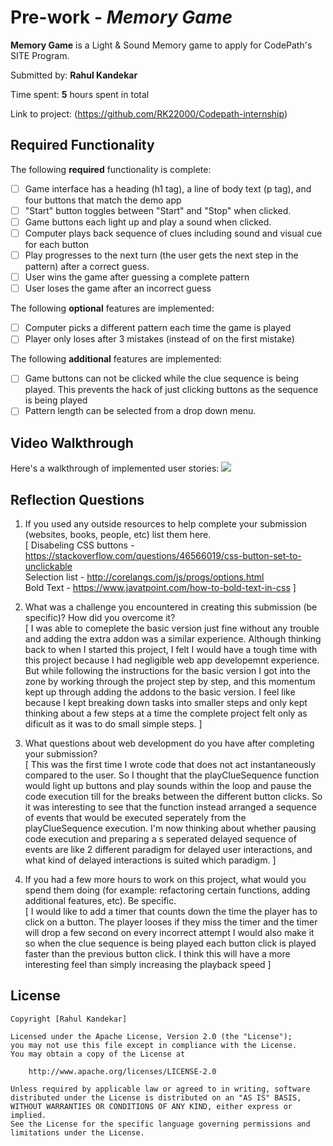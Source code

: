 # Pre-work - _Memory Game_

**Memory Game** is a Light & Sound Memory game to apply for CodePath's SITE Program.

Submitted by: **Rahul Kandekar**

Time spent: **5** hours spent in total

Link to project: (https://github.com/RK22000/Codepath-internship)

## Required Functionality

The following **required** functionality is complete:

- [ ] Game interface has a heading (h1 tag), a line of body text (p tag), and four buttons that match the demo app
- [ ] "Start" button toggles between "Start" and "Stop" when clicked.
- [ ] Game buttons each light up and play a sound when clicked.
- [ ] Computer plays back sequence of clues including sound and visual cue for each button
- [ ] Play progresses to the next turn (the user gets the next step in the pattern) after a correct guess.
- [ ] User wins the game after guessing a complete pattern
- [ ] User loses the game after an incorrect guess

The following **optional** features are implemented:

* [ ] Computer picks a different pattern each time the game is played
* [ ] Player only loses after 3 mistakes (instead of on the first mistake)

The following **additional** features are implemented:

- [ ] Game buttons can not be clicked while the clue sequence is being played. This prevents the hack of 
just clicking buttons as the sequence is being played
- [ ] Pattern length can be selected from a drop down menu.

## Video Walkthrough

Here's a walkthrough of implemented user stories:
![](https://cdn.glitch.com/4309f3c7-a89b-4e61-8cc7-d2046ecbc7e7%2Fdemo-gif.gif?v=1616625233281)

## Reflection Questions

1. If you used any outside resources to help complete your submission (websites, books, people, etc) list them here.  
   [  Disabeling CSS buttons - https://stackoverflow.com/questions/46566019/css-button-set-to-unclickable  
   Selection list - http://corelangs.com/js/progs/options.html  
   Bold Text - https://www.javatpoint.com/how-to-bold-text-in-css  ]

2. What was a challenge you encountered in creating this submission (be specific)? How did you overcome it?  
   [  I was able to comeplete the basic version just fine without any trouble and adding the extra addon was a similar experience. Although 
   thinking back to when I started this project, I felt I would have a tough time with this project because I had negligible web app 
   developemnt experience. But while following the instructions for the basic version I got into the zone by working through the project
   step by step, and this momentum kept up through adding the addons to the basic version. I feel like because I kept breaking down 
   tasks into smaller steps and only kept thinking about a few steps at a time the complete project felt only as dificult as it was to do
   small simple steps.  ]

3. What questions about web development do you have after completing your submission?  
   [  This was the first time I wrote code that does not act instantaneously compared to the user. So I thought that the playClueSequence 
   function would light up buttons and play sounds within the loop and pause the code execution till for the breaks between the different button clicks. 
   So it was interesting to see that the function instead arranged a sequence of events that would be executed seperately from the playClueSequence execution.
   I'm now thinking about whether pausing code execution and preparing a s seperated delayed sequence of events are like 2 different paradigm for delayed 
   user interactions, and what kind of delayed interactions is suited which paradigm.  ]

4. If you had a few more hours to work on this project, what would you spend them doing (for example: refactoring certain functions, adding additional features, etc). Be specific.  
   [  I would like to add a timer that counts down the time the player has to click on a button. The player looses if they miss the timer 
   and the timer will drop a few second on every incorrect attempt I would also make it so when the clue sequence is being played each 
   button click is played faster than the previous button click. I think this will have a more interesting feel than simply 
   increasing the playback speed  ]

## License

    Copyright [Rahul Kandekar]

    Licensed under the Apache License, Version 2.0 (the "License");
    you may not use this file except in compliance with the License.
    You may obtain a copy of the License at

        http://www.apache.org/licenses/LICENSE-2.0

    Unless required by applicable law or agreed to in writing, software
    distributed under the License is distributed on an "AS IS" BASIS,
    WITHOUT WARRANTIES OR CONDITIONS OF ANY KIND, either express or implied.
    See the License for the specific language governing permissions and
    limitations under the License.
